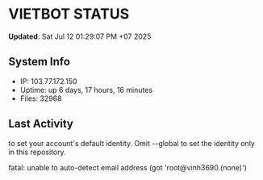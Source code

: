 # VIETBOT STATUS
**Updated**: Sat Jul 12 01:29:07 PM +07 2025

## System Info
- IP: 103.77.172.150
- Uptime: up 6 days, 17 hours, 16 minutes
- Files: 32968

## Last Activity

to set your account's default identity.
Omit --global to set the identity only in this repository.

fatal: unable to auto-detect email address (got 'root@vinh3690.(none)')
